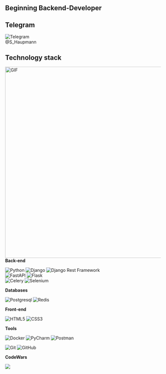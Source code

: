 ## Beginning Backend-Developer
 
## Telegram

![Telegram](https://img.shields.io/badge/Telegram-26A5E4.svg?style=for-the-badge&logo=Telegram&logoColor=white)</br> @S_Haupmann

## Technology stack

<img align="right" alt="GIF" src="https://i.gifer.com/origin/e2/e2aec645e3f805bfeef5468bc9bf3a34.gif" width="620px"/> </br>  



**Back-end**

![Python](https://img.shields.io/badge/-Python-black?style=flat-square&logo=Python)
![Django](https://img.shields.io/badge/-Django-0aad48?style=flat-square&logo=Django)
![Django Rest Framework](https://img.shields.io/badge/DRF-red?style=flat-square&logo=Django)   
![FastAPI](https://img.shields.io/badge/FastAPI-009688.svg?style=for-the-badge&logo=FastAPI&logoColor=white)
![Flask](https://img.shields.io/badge/Flask-000000.svg?style=for-the-badge&logo=Flask&logoColor=white)  
![Celery](https://img.shields.io/badge/Celery-37814A.svg?style=for-the-badge&logo=Celery&logoColor=white)
![Selenium](https://img.shields.io/badge/Selenium-43B02A.svg?style=for-the-badge&logo=Selenium&logoColor=white)

**Databases**

![Postgresql](https://img.shields.io/badge/PostgreSQL-4169E1.svg?style=for-the-badge&logo=PostgreSQL&logoColor=white)
![Redis](https://img.shields.io/badge/Redis-DC382D.svg?style=for-the-badge&logo=Redis&logoColor=white)

**Front-end**

![HTML5](https://img.shields.io/badge/HTML5-E34F26.svg?style=for-the-badge&logo=HTML5&logoColor=white)
![CSS3](https://img.shields.io/badge/CSS3-1572B6.svg?style=for-the-badge&logo=CSS3&logoColor=white)

**Tools**

![Docker](https://img.shields.io/badge/Docker-2496ED.svg?style=for-the-badge&logo=Docker&logoColor=white)
![PyCharm](https://img.shields.io/badge/PyCharm-000000.svg?style=for-the-badge&logo=PyCharm&logoColor=white)
![Postman](https://img.shields.io/badge/Postman-FF6C37.svg?style=for-the-badge&logo=Postman&logoColor=white)


![Git](https://img.shields.io/badge/-Git-black?style=flat-square&logo=git)
![GitHub](https://img.shields.io/badge/-GitHub-181717?style=flat-square&logo=github)

**CodeWars**

<img src="https://www.codewars.com/users/kaizer_1/badges/large"/>

